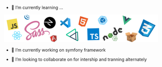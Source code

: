 

- 🌱 I’m currently learning ...


![Cover](https://github.com/adjanorpro18/adjanorpro18/blob/main/pack.png)














- 🔭 I’m currently working on symfony framework

- 👯 I’m looking to collaborate on for intership and tranning alternately


